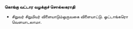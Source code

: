 **கொங்கு வட்டார வழக்குச் சொல்லகராதி**
- சிறுவர் சிறுமியர் விளையாடும்ஒருவகை விளையாட்டு. ஓட்டாங்கரொ வெளயாடலாமா.

